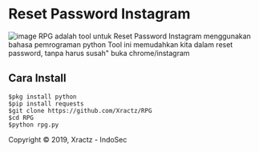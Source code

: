 # Reset Password Instagram
![image](https://github.com/Xractz/RIG/blob/master/rig.jpg)
RPG adalah tool untuk Reset Password Instagram menggunakan bahasa pemrograman python
Tool ini memudahkan kita dalam reset password, tanpa harus susah" buka chrome/instagram

## Cara Install
```
$pkg install python
$pip install requests
$git clone https://github.com/Xractz/RPG
$cd RPG
$python rpg.py
```


Copyright © 2019, Xractz - IndoSec


